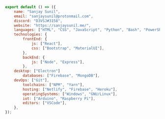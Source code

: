 <!--
Sanjay Sunil
============

Email: sanjaysunil@protonmail.com
Discord: D3VSJ#3158
Website: https://sanjaysunil.me/
-->

```js
export default () => ({
	name: "Sanjay Sunil",
	email: "sanjaysunil@protonmail.com",
	discord: "D3VSJ#3158",
	website: "https://sanjaysunil.me/",
	languages: ["HTML", "CSS", "JavaScript", "Python", "Bash", "PowerShell"],
	technologies: {
		frontEnd: {
			js: ["React"],
			css: ["Bootstrap", "MaterialUI"],
		},
		backEnd: {
			js: ["Node", "Express"],
		},
    desktop: ["Electron"]
		databases: ["Firebase", "MongoDB"],
    devOps: ["Git"],
		toolchains: ["NPM", "Yarn"],
		hosting: ["Netlify", "Firebase", "Heroku"],
		operatingSystems: ["Windows", "GNU/Linux"],
		iot: ["Arduino", "Raspberry Pi"],
		editors: ["VSCode"],
	},
});
```
